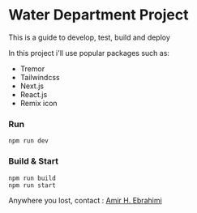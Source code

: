 # Water Department Project

This is a guide to develop, test, build and deploy

In this project i'll use popular packages such as:

- Tremor
- Tailwindcss
- Next.js
- React.js
- Remix icon


### Run 

```
npm run dev
```

### Build & Start

``` 
npm run build
npm run start
```

Anywhere you lost, contact : [Amir H. Ebrahimi](mail.amirhosseinebrahimi@gmail.com)